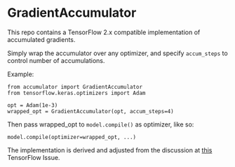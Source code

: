 # GradientAccumulator

This repo contains a TensorFlow 2.x compatible implementation of accumulated gradients.

Simply wrap the accumulator over any optimizer, and specify `accum_steps` to control number of accumulations.

Example:

```
from accumulator import GradientAccumulator
from tensorflow.keras.optimizers import Adam

opt = Adam(1e-3)
wrapped_opt = GradientAccumulator(opt, accum_steps=4)
```

Then pass wrapped_opt to `model.compile()` as optimizer, like so:
```
model.compile(optimizer=wrapped_opt, ...)
```

The implementation is derived and adjusted from the discussion at [this](https://github.com/tensorflow/addons/issues/2260#issuecomment-1136967629) TensorFlow Issue.